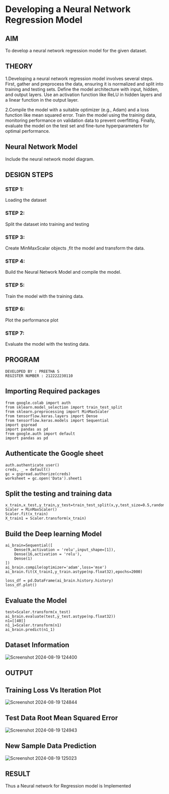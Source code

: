 # Developing a Neural Network Regression Model

## AIM

To develop a neural network regression model for the given dataset.

## THEORY

1.Developing a neural network regression model involves several steps. First, gather and preprocess the data, ensuring it is normalized and split into training and testing sets. Define the model architecture with input, hidden, and output layers. Use an activation function like ReLU in hidden layers and a linear function in the output layer. 

2.Compile the model with a suitable optimizer (e.g., Adam) and a loss function like mean squared error. Train the model using the training data, monitoring performance on validation data to prevent overfitting. Finally, evaluate the model on the test set and fine-tune hyperparameters for optimal performance.

## Neural Network Model

Include the neural network model diagram.

## DESIGN STEPS

### STEP 1:

Loading the dataset

### STEP 2:

Split the dataset into training and testing

### STEP 3:

Create MinMaxScalar objects ,fit the model and transform the data.

### STEP 4:

Build the Neural Network Model and compile the model.

### STEP 5:

Train the model with the training data.

### STEP 6:

Plot the performance plot

### STEP 7:

Evaluate the model with the testing data.

## PROGRAM
```
DEVELOPED BY : PREETHA S
REGISTER NUMBER : 212222230110
```

## Importing Required packages
```
from google.colab import auth
from sklearn.model_selection import train_test_split
from sklearn.preprocessing import MinMaxScaler
from tensorflow.keras.layers import Dense
from tensorflow.keras.models import Sequential
import gspread
import pandas as pd
from google.auth import default
import pandas as pd

```
## Authenticate the Google sheet
```
auth.authenticate_user()
creds, _ = default()
gc = gspread.authorize(creds)
worksheet = gc.open('Data').sheet1

```
## Split the testing and training data
```
x_train,x_test,y_train,y_test=train_test_split(x,y,test_size=0.5,random_state=40)
Scaler = MinMaxScaler()
Scaler.fit(x_train)
X_train1 = Scaler.transform(x_train)

```

## Build the Deep learning Model
```
ai_brain=Sequential([
    Dense(9,activation = 'relu',input_shape=[1]),
    Dense(16,activation = 'relu'),
    Dense(1)
])
ai_brain.compile(optimizer='adam',loss='mse')
ai_brain.fit(X_train1,y_train.astype(np.float32),epochs=2000)

loss_df = pd.DataFrame(ai_brain.history.history)
loss_df.plot()
```
## Evaluate the Model
```
test=Scaler.transform(x_test)
ai_brain.evaluate(test,y_test.astype(np.float32))
n1=[[40]]
n1_1=Scaler.transform(n1)
ai_brain.predict(n1_1)
```

## Dataset Information

![Screenshot 2024-08-19 124400](https://github.com/user-attachments/assets/163d2f78-f96d-4867-ad04-75fb0fac5438)


## OUTPUT

## Training Loss Vs Iteration Plot

![Screenshot 2024-08-19 124844](https://github.com/user-attachments/assets/eb2e4379-fa76-40e8-9535-9af9926f1449)

## Test Data Root Mean Squared Error

![Screenshot 2024-08-19 124943](https://github.com/user-attachments/assets/3044b8f1-5af9-4615-8d94-7c9c69830bc1)


## New Sample Data Prediction

![Screenshot 2024-08-19 125023](https://github.com/user-attachments/assets/ccf98b96-8910-4792-9dbc-6c539a3019bf)


## RESULT

Thus a Neural network for Regression model is Implemented
